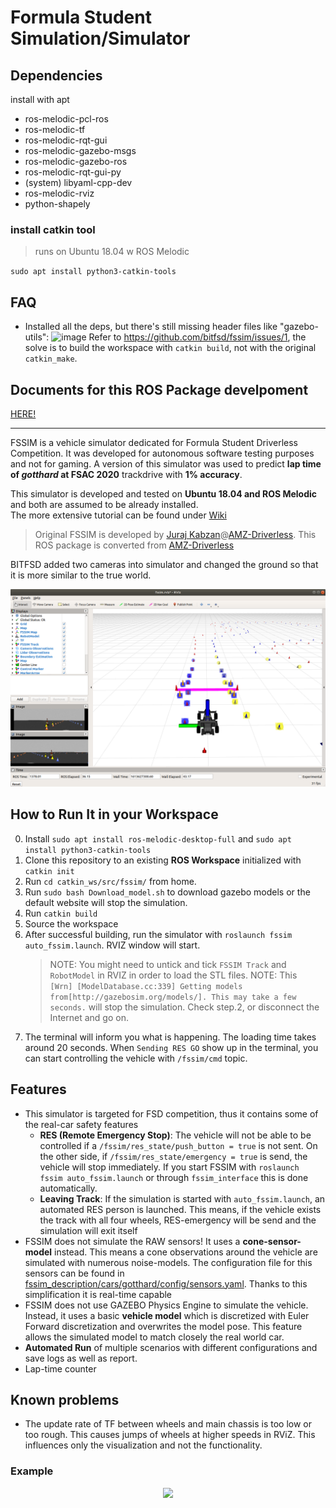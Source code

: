 # Formula Student Simulation/Simulator

## Dependencies
install with apt

- ros-melodic-pcl-ros
- ros-melodic-tf
- ros-melodic-rqt-gui
- ros-melodic-gazebo-msgs
- ros-melodic-gazebo-ros
- ros-melodic-rqt-gui-py
- (system) libyaml-cpp-dev
- ros-melodic-rviz
- python-shapely

### install catkin tool

> runs on Ubuntu 18.04 w ROS Melodic

`sudo apt install python3-catkin-tools`

## FAQ

- Installed all the deps, but there's still missing header files like "gazebo-utils":
  ![image](https://github.com/HUAT-FSAC/fssim/assets/51020139/d92fb11a-f56b-4888-952f-dac5143456b4)
  Refer to https://github.com/bitfsd/fssim/issues/1, the solve is to build the workspace with `catkin build`, not with the original `catkin_make`.

## Documents for this ROS Package develpoment

[HERE!](https://github.com/HUAT-FSAC/fssim/blob/main/fssim_doc/index.md)

---

FSSIM is a vehicle simulator dedicated for Formula Student Driverless Competition. It was developed for autonomous software testing purposes and not for gaming. A version of this simulator was used to predict **lap time of *gotthard* at FSAC 2020** trackdrive with **1% accuracy**. 

This simulator is developed and tested on **Ubuntu 18.04 and ROS Melodic** and both are assumed to be already installed.  
The more extensive tutorial can be found under [Wiki](fssim_doc/index.md)

> Original FSSIM is developed by [Juraj Kabzan](https://www.linkedin.com/in/juraj-kabzan-143698a1/)@[AMZ-Driverless](http://driverless.amzracing.ch/).
> This ROS package is converted from [AMZ-Driverless](https://github.com/AMZ-Driverless/fssim)

BITFSD added two cameras into simulator and changed the ground so that it is more similar to the true world.

<p align="center"> 
<img src="fssim_doc/img/cameras.png">
</p>

## How to Run It in your Workspace

0. Install `sudo apt install ros-melodic-desktop-full` and `sudo apt install python3-catkin-tools`
1. Clone this repository to an existing **ROS Workspace** initialized with `catkin init`
2. Run `cd catkin_ws/src/fssim/` from home.
3. Run `sudo bash Download_model.sh` to download gazebo models or the default website will stop the simulation.
3. Run `catkin build`
4. Source the workspace
5. After successful building, run the simulator with `roslaunch fssim auto_fssim.launch`. RVIZ window will start.
   > NOTE: You might need to untick and tick `FSSIM Track` and `RobotModel` in RVIZ in order to load the STL files. NOTE: This ` [Wrn] [ModelDatabase.cc:339] Getting models from[http://gazebosim.org/models/]. This may take a few seconds.` will stop the simulation. Check step.2, or disconnect the Internet and go on.
7. The terminal will inform you what is happening. The loading time takes around 20 seconds. When `Sending RES GO` show up in the terminal, you can start controlling the vehicle with `/fssim/cmd` topic.

## Features

* This simulator is targeted for FSD competition, thus it contains some of the real-car safety features
  * **RES (Remote Emergency Stop)**: The vehicle will not be able to be controlled if a `/fssim/res_state/push_button = true` is not sent. On the other side, if  `/fssim/res_state/emergency = true` is send, the vehicle will stop immediately. If you start FSSIM with `roslaunch fssim auto_fssim.launch` or through `fssim_interface` this is done automatically.
  * **Leaving Track**: If the simulation is started with `auto_fssim.launch`, an automated RES person is launched. This means, if the vehicle exists the track with all four wheels, RES-emergency will be send and the simulation will exit itself
* FSSIM does not simulate the RAW sensors! It uses a **cone-sensor-model** instead. This means a cone observations around the vehicle are simulated with numerous noise-models.  The configuration file for this sensors can be found in [fssim_description/cars/gotthard/config/sensors.yaml](fssim_description/cars/gotthard/config/sensors.yaml). Thanks to this simplification it is real-time capable
* FSSIM does not use GAZEBO Physics Engine to simulate the vehicle. Instead, it uses a basic **vehicle model** which is discretized with Euler Forward discretization and overwrites the model pose. This feature allows the simulated model to match closely the real world car.
* **Automated Run** of multiple scenarios with different configurations and save logs as well as report.
* Lap-time counter

## Known problems

* The update rate of TF between wheels and main chassis is too low or too rough. This causes jumps of wheels at higher speeds in RViZ. This influences only the visualization and not the functionality. 

### Example

<p align="center"> 
<img src="fssim_doc/img/fssim_demo.gif" width="700" />
</p>

